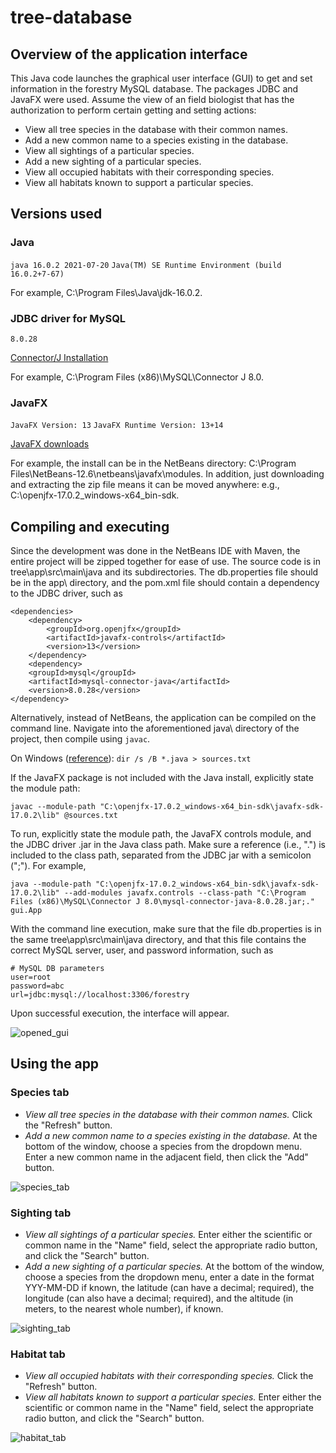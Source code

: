 # tree-database

## Overview of the application interface
This Java code launches the graphical user interface (GUI) to get and set information in
the forestry MySQL database. The packages JDBC and JavaFX were used.
Assume the view of an field biologist that has
the authorization to perform certain getting and setting actions:

* View all tree species in the database with their common names.
* Add a new common name to a species existing in the database.
* View all sightings of a particular species.
* Add a new sighting of a particular species.
* View all occupied habitats with their corresponding species.
* View all habitats known to support a particular species.

## Versions used
### Java
`java 16.0.2 2021-07-20` `Java(TM) SE Runtime Environment (build 16.0.2+7-67)`

For example, C:\Program Files\Java\jdk-16.0.2.

### JDBC driver for MySQL
`8.0.28` 

<a href="https://dev.mysql.com/doc/connector-j/5.1/en/connector-j-installing.html">Connector/J Installation</a>

For example, C:\Program Files (x86)\MySQL\Connector J 8.0.

### JavaFX
`JavaFX Version: 13` `JavaFX Runtime Version: 13+14`

<a href="https://gluonhq.com/products/javafx/"> JavaFX downloads</a>

For example, the install can be in the NetBeans directory: C:\Program Files\NetBeans-12.6\netbeans\javafx\modules. In addition, just downloading and extracting the zip file means it can be moved anywhere: e.g., C:\openjfx-17.0.2_windows-x64_bin-sdk.

## Compiling and executing
Since the development was done in the NetBeans IDE with Maven, the entire project will be zipped together for ease of use.
The source code is in tree\app\src\main\java and its subdirectories. The db.properties file should be in the app\ directory, and the pom.xml file should contain a dependency to the JDBC driver, such as
```
<dependencies>
    <dependency>
        <groupId>org.openjfx</groupId>
        <artifactId>javafx-controls</artifactId>
        <version>13</version>
    </dependency>
    <dependency>
    <groupId>mysql</groupId>
    <artifactId>mysql-connector-java</artifactId>
    <version>8.0.28</version>
</dependency>
```

Alternatively, instead of NetBeans, the application can be compiled on the command line. Navigate into the aforementioned java\ directory of the project, then compile using `javac`.

On Windows (<a href="https://stackoverflow.com/questions/6623161/javac-option-to-compile-all-java-files-under-a-given-directory-recursively">reference</a>):
`dir /s /B *.java > sources.txt`

If the JavaFX package is not included with the Java install, explicitly state the module path:

`javac --module-path "C:\openjfx-17.0.2_windows-x64_bin-sdk\javafx-sdk-17.0.2\lib" @sources.txt`

To run, explicitly state the module path, the JavaFX controls module, and the JDBC driver .jar in the Java class path. Make sure a reference (i.e., ".") is included to the class path, separated from the JDBC jar with a semicolon (";"). For example,

`java --module-path "C:\openjfx-17.0.2_windows-x64_bin-sdk\javafx-sdk-17.0.2\lib" --add-modules javafx.controls --class-path "C:\Program Files (x86)\MySQL\Connector J 8.0\mysql-connector-java-8.0.28.jar;." gui.App`

With the command line execution, make sure that the file db.properties is in the same tree\app\src\main\java directory, and that this file contains the correct MySQL server, user, and password information, such as

```
# MySQL DB parameters
user=root
password=abc
url=jdbc:mysql://localhost:3306/forestry
```

Upon successful execution, the interface will appear.

![opened_gui](https://github.com/vtd9/tree-database/blob/main/gui_open.PNG)

## Using the app

### Species tab

* *View all tree species in the database with their common names.* Click the "Refresh" button.
* *Add a new common name to a species existing in the database.* At the bottom of the window, choose a species from the dropdown menu. Enter a new common name in the adjacent field, then click the "Add" button.

![species_tab](https://github.com/vtd9/tree-database/blob/main/gui_species.PNG)

### Sighting tab
* *View all sightings of a particular species.* Enter either the scientific or common name in the "Name" field, select the appropriate radio button, and click the "Search" button.
* *Add a new sighting of a particular species.* At the bottom of the window, choose a species from the dropdown menu, enter a date in the format YYY-MM-DD if known, the latitude (can have a decimal; required), the longitude (can also have a decimal; required), and the altitude (in meters, to the nearest whole number), if known.

![sighting_tab](https://github.com/vtd9/tree-database/blob/main/gui_sighting.PNG)

### Habitat tab
* *View all occupied habitats with their corresponding species.* Click the "Refresh" button.
* *View all habitats known to support a particular species.* Enter either the scientific or common name in the "Name" field, select the appropriate radio button, and click the "Search" button.

![habitat_tab](https://github.com/vtd9/tree-database/blob/main/gui_habitat.PNG)
